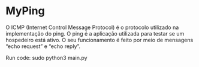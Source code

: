 # MyPing
O ICMP (Internet Control Message Protocol) é o protocolo utilizado na implementação do ping. O ping é a aplicação utilizada para testar se um hospedeiro está ativo. O seu funcionamento é feito por meio de mensagens “echo request” e “echo reply”.

Run code:
sudo python3 main.py
